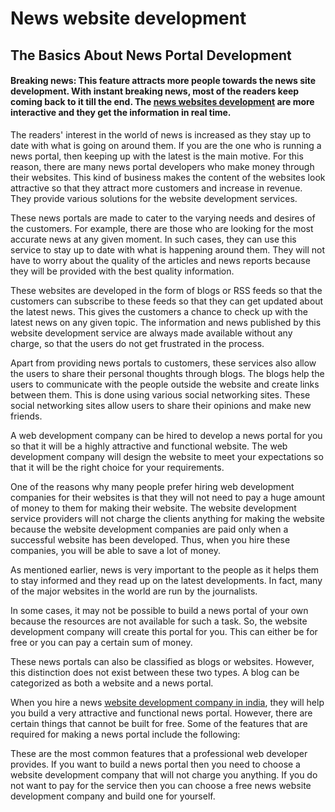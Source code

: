 # News website development
## The Basics About News Portal Development
#### Breaking news: This feature attracts more people towards the news site development. With instant breaking news, most of the readers keep coming back to it till the end. The [news websites development](https://traffictail.com/news-portal-development-company/) are more interactive and they get the information in real time.

The readers' interest in the world of news is increased as they stay up to date with what is going on around them. If you are the one who is running a news portal, then keeping up with the latest is the main motive. For this reason, there are many news portal developers who make money through their websites. This kind of business makes the content of the websites look attractive so that they attract more customers and increase in revenue. They provide various solutions for the website development services.

These news portals are made to cater to the varying needs and desires of the customers. For example, there are those who are looking for the most accurate news at any given moment. In such cases, they can use this service to stay up to date with what is happening around them. They will not have to worry about the quality of the articles and news reports because they will be provided with the best quality information.

These websites are developed in the form of blogs or RSS feeds so that the customers can subscribe to these feeds so that they can get updated about the latest news. This gives the customers a chance to check up with the latest news on any given topic. The information and news published by this website development service are always made available without any charge, so that the users do not get frustrated in the process.

Apart from providing news portals to customers, these services also allow the users to share their personal thoughts through blogs. The blogs help the users to communicate with the people outside the website and create links between them. This is done using various social networking sites. These social networking sites allow users to share their opinions and make new friends.

A web development company can be hired to develop a news portal for you so that it will be a highly attractive and functional website. The web development company will design the website to meet your expectations so that it will be the right choice for your requirements.

One of the reasons why many people prefer hiring web development companies for their websites is that they will not need to pay a huge amount of money to them for making their website. The website development service providers will not charge the clients anything for making the website because the website development companies are paid only when a successful website has been developed. Thus, when you hire these companies, you will be able to save a lot of money.

As mentioned earlier, news is very important to the people as it helps them to stay informed and they read up on the latest developments. In fact, many of the major websites in the world are run by the journalists.

In some cases, it may not be possible to build a news portal of your own because the resources are not available for such a task. So, the website development company will create this portal for you. This can either be for free or you can pay a certain sum of money.

These news portals can also be classified as blogs or websites. However, this distinction does not exist between these two types. A blog can be categorized as both a website and a news portal.

When you hire a news [website development company in india](https://traffictail.com/), they will help you build a very attractive and functional news portal. However, there are certain things that cannot be built for free. Some of the features that are required for making a news portal include the following:

These are the most common features that a professional web developer provides. If you want to build a news portal then you need to choose a website development company that will not charge you anything. If you do not want to pay for the service then you can choose a free news website development company and build one for yourself.
